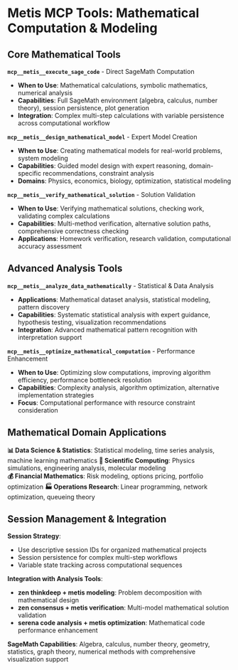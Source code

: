 # Metis MCP Tools: Mathematical Computation & Modeling

## Core Mathematical Tools

**`mcp__metis__execute_sage_code`** - Direct SageMath Computation
- **When to Use**: Mathematical calculations, symbolic mathematics, numerical analysis
- **Capabilities**: Full SageMath environment (algebra, calculus, number theory), session persistence, plot generation
- **Integration**: Complex multi-step calculations with variable persistence across computational workflow

**`mcp__metis__design_mathematical_model`** - Expert Model Creation
- **When to Use**: Creating mathematical models for real-world problems, system modeling
- **Capabilities**: Guided model design with expert reasoning, domain-specific recommendations, constraint analysis
- **Domains**: Physics, economics, biology, optimization, statistical modeling

**`mcp__metis__verify_mathematical_solution`** - Solution Validation
- **When to Use**: Verifying mathematical solutions, checking work, validating complex calculations
- **Capabilities**: Multi-method verification, alternative solution paths, comprehensive correctness checking
- **Applications**: Homework verification, research validation, computational accuracy assessment

## Advanced Analysis Tools

**`mcp__metis__analyze_data_mathematically`** - Statistical & Data Analysis
- **Applications**: Mathematical dataset analysis, statistical modeling, pattern discovery
- **Capabilities**: Systematic statistical analysis with expert guidance, hypothesis testing, visualization recommendations
- **Integration**: Advanced mathematical pattern recognition with interpretation support

**`mcp__metis__optimize_mathematical_computation`** - Performance Enhancement
- **When to Use**: Optimizing slow computations, improving algorithm efficiency, performance bottleneck resolution
- **Capabilities**: Complexity analysis, algorithm optimization, alternative implementation strategies
- **Focus**: Computational performance with resource constraint consideration

## Mathematical Domain Applications

**📊 Data Science & Statistics**: Statistical modeling, time series analysis, machine learning mathematics
**🔬 Scientific Computing**: Physics simulations, engineering analysis, molecular modeling  
**💰 Financial Mathematics**: Risk modeling, options pricing, portfolio optimization
**🏭 Operations Research**: Linear programming, network optimization, queueing theory

## Session Management & Integration

**Session Strategy**:
- Use descriptive session IDs for organized mathematical projects
- Session persistence for complex multi-step workflows
- Variable state tracking across computational sequences

**Integration with Analysis Tools**:
- **zen thinkdeep + metis modeling**: Problem decomposition with mathematical design
- **zen consensus + metis verification**: Multi-model mathematical solution validation
- **serena code analysis + metis optimization**: Mathematical code performance enhancement

**SageMath Capabilities**: Algebra, calculus, number theory, geometry, statistics, graph theory, numerical methods with comprehensive visualization support